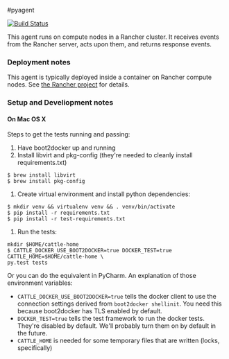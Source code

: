 #pyagent

[![Build Status](http://drone.rancher.io/api/badge/github.com/rancherio/python-agent/status.svg?branch=master)](http://drone.rancher.io/github.com/rancherio/python-agent)

This agent runs on compute nodes in a Rancher cluster. It receives events from the Rancher server, acts upon them, and returns response events.

### Deployment notes
This agent is typically deployed inside a container on Rancher compute nodes. See [the Rancher project](http://github.com/rancherio/rancher) for details.

### Setup and Develiopment notes
#### On Mac OS X
Steps to get the tests running and passing:

1. Have boot2docker up and running
1. Install libvirt and pkg-config (they're needed to cleanly install requirements.txt)
 
  ```
  $ brew install libvirt
  $ brew install pkg-config
  ```
1. Create virtual environment and install python dependencies:

  ```
  $ mkdir venv && virtualenv venv && . venv/bin/activate
  $ pip install -r requirements.txt
  $ pip install -r test-requirements.txt
  ```
1. Run the tests:

  ```
  mkdir $HOME/cattle-home
  $ CATTLE_DOCKER_USE_BOOT2DOCKER=true DOCKER_TEST=true CATTLE_HOME=$HOME/cattle-home \
  py.test tests
  ```
  Or you can do the equivalent in PyCharm. An explanation of those environment variables:
  * ```CATTLE_DOCKER_USE_BOOT2DOCKER=true``` tells the docker client to use the connection settings derived from ```boot2docker shellinit```. You need this because boot2docker has TLS enabled by default.
  * ```DOCKER_TEST=true``` tells the test framework to run the docker tests. They're disabled by default. We'll probably turn them on by default in the future.
  * ```CATTLE_HOME``` is needed for some temporary files that are written (locks, specifically)


